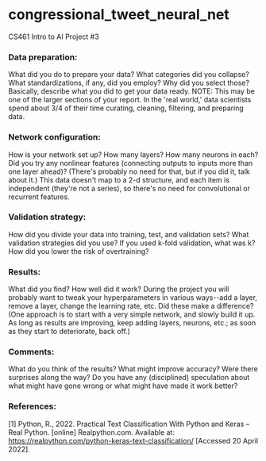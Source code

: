# congressional_tweet_neural_net
CS461 Intro to AI Project #3


### Data preparation:  
What did you do to prepare your data? What categories did you collapse? 
What standardizations, if any, did you employ? Why did you select those? Basically, 
describe what you did to get your data ready. NOTE: This may be one of the larger 
sections of your report. In the 'real world,' data scientists spend about 3/4 of their 
time curating, cleaning, filtering, and preparing data.  
### Network configuration: 
How is your network set up? How many layers? How many neurons 
in each? Did you try any nonlinear features (connecting outputs to inputs more than one 
layer ahead)? (There's probably no need for that, but if you did it, talk about it.) This 
data doesn't map to a 2-d structure, and each item is independent (they're not a series), 
so there's no need for convolutional or recurrent features.
### Validation strategy:  
How did you divide your data into training, test, and validation 
sets? What validation strategies did you use? If you used k-fold validation, what was k? 
How did you lower the risk of overtraining?
### Results:  
What did you find? How well did it work? During the project you will probably 
want to tweak your hyperparameters in various ways--add a layer, remove a layer, change 
the learning rate, etc. Did these make a difference? (One approach is to start with a 
very simple network, and slowly build it up. As long as results are improving, keep 
adding layers, neurons, etc.; as soon as they start to deteriorate, back off.)
### Comments:  
What do you think of the results? What might improve accuracy? Were there 
surprises along the way? Do you have any (disciplined) speculation about what might have 
gone wrong or what might have made it work better?
### References:  
[1] Python, R., 2022. Practical Text Classification With Python and Keras – Real Python. 
[online] Realpython.com. Available at: 
<https://realpython.com/python-keras-text-classification/> [Accessed 20 April 2022].